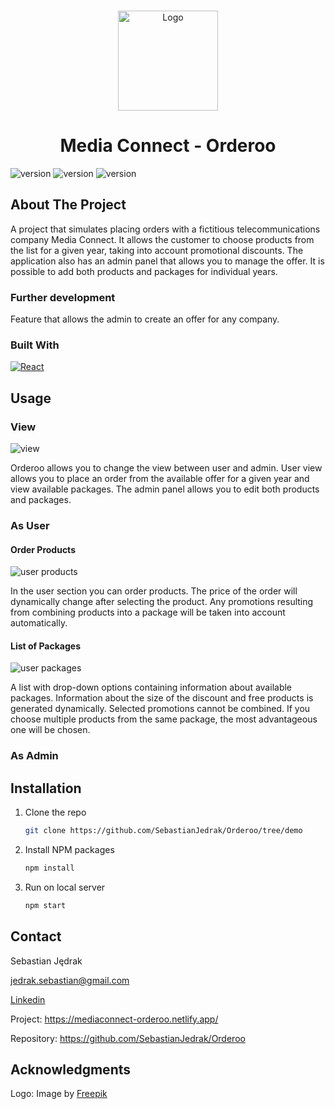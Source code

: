 <!-- PROJECT LOGO -->
<a name="readme-top"></a>

<br />
<div align="center">
<img src="https://github.com/SebastianJedrak/Orderoo/assets/115486676/da77b486-acfd-4f96-8c2a-2981a759d04f" alt="Logo" width="160" height="160">

  <h1 align="center">Media Connect - Orderoo</h1>

</div>

![version](https://img.shields.io/github/last-commit/SebastianJedrak/Orderoo)
![version](https://img.shields.io/github/v/release/SebastianJedrak/Orderoo?include_prereleases)
![version](https://img.shields.io/github/languages/top/SebastianJedrak/Orderoo)

<!-- ABOUT THE PROJECT -->
## About The Project

A project that simulates placing orders with a fictitious telecommunications company Media Connect. It allows the customer to choose products from the list for a given year, taking into account promotional discounts. The application also has an admin panel that allows you to manage the offer. It is possible to add both products and packages for individual years.

### Further development

Feature that allows the admin to create an offer for any company.

### Built With

[![React][React.js]][React-url]

<!-- USAGE EXAMPLES -->
## Usage

### View
<img src="https://github.com/SebastianJedrak/Orderoo/assets/115486676/8a019cbe-4af6-4669-baaa-84eeed810ef1" alt="view">

Orderoo allows you to change the view between user and admin. User view allows you to place an order from the available offer for a given year and view available packages. The admin panel allows you to edit both products and packages.

### As User

#### Order Products
<img src="https://github.com/SebastianJedrak/Orderoo/assets/115486676/cc4daed8-35ed-4a4b-be2c-7b4db10d1b91" alt="user products">

In the user section you can order products. The price of the order will dynamically change after selecting the product. Any promotions resulting from combining products into a package will be taken into account automatically. 


#### List of Packages
<img src="https://github.com/SebastianJedrak/Orderoo/assets/115486676/8e390900-d887-4f9b-9259-eb6c7fdf70f0" alt="user packages">

A list with drop-down options containing information about available packages. Information about the size of the discount and free products is generated dynamically. Selected promotions cannot be combined. If you choose multiple products from the same package, the most advantageous one will be chosen.

### As Admin

## Installation

1. Clone the repo
   ```sh
   git clone https://github.com/SebastianJedrak/Orderoo/tree/demo
   ```
2. Install NPM packages
   ```sh
   npm install
   ```
3. Run on local server
   ```sh
   npm start
   ```

## Contact

Sebastian Jędrak

jedrak.sebastian@gmail.com

<a href="https://www.linkedin.com/in/sebastian-j%C4%99drak-495127233/"> Linkedin </a>

Project: https://mediaconnect-orderoo.netlify.app/

Repository: https://github.com/SebastianJedrak/Orderoo

## Acknowledgments

Logo: Image by <a href="https://www.freepik.com/free-psd/gradient-arrows-design_41916004.htm#page=3&query=arrow%20connect&position=14&from_view=search&track=ais">Freepik</a>

[React.js]: https://img.shields.io/badge/React-20232A?style=for-the-badge&logo=react&logoColor=61DAFB
[React-url]: https://reactjs.org/
